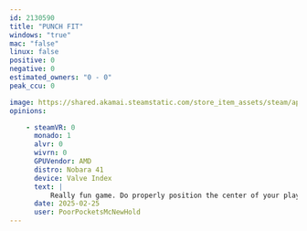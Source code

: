 ```yaml
---
id: 2130590
title: "PUNCH FIT"
windows: "true"
mac: "false"
linux: false
positive: 0
negative: 0
estimated_owners: "0 - 0"
peak_ccu: 0

image: https://shared.akamai.steamstatic.com/store_item_assets/steam/apps/2130590/header.jpg?t=1713244995
opinions:

    - steamVR: 0
      monado: 1
      alvr: 0
      wivrn: 0
      GPUVendor: AMD
      distro: Nobara 41
      device: Valve Index
      text: |
          Really fun game. Do properly position the center of your play-space in Monado, as the game doesn't have a way to recenter it. It does for the view thankfully.
      date: 2025-02-25
      user: PoorPocketsMcNewHold
---
```

